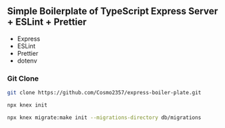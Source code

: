 

## Simple Boilerplate of TypeScript Express Server + ESLint + Prettier

- Express
- ESLint
- Prettier
- dotenv

### Git Clone

```bash
git clone https://github.com/Cosmo2357/express-boiler-plate.git

```



```bash
npx knex init 

npx knex migrate:make init --migrations-directory db/migrations
```
